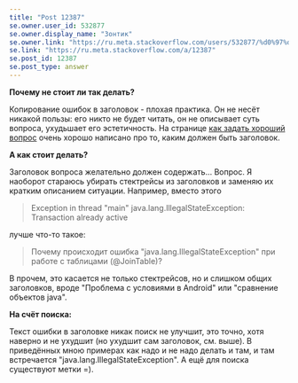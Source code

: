 ```yaml
---
title: "Post 12387"
se.owner.user_id: 532877
se.owner.display_name: "Зонтик"
se.owner.link: "https://ru.meta.stackoverflow.com/users/532877/%d0%97%d0%be%d0%bd%d1%82%d0%b8%d0%ba"
se.link: "https://ru.meta.stackoverflow.com/a/12387"
se.post_id: 12387
se.post_type: answer
---
```

<p><strong>Почему не стоит ли так делать?</strong></p>
<p>Копирование ошибок в заголовок - плохая практика. Он не несёт никакой пользы:
его никто не будет читать, он не описывает суть вопроса, ухудьшает его эстетичность. На странице <a href="https://ru.stackoverflow.com/help/how-to-ask">как задать хороший вопрос</a> очень хорошо написано про то, каким должен быть заголовок.</p>
<p><strong>А как стоит делать?</strong></p>
<p>Заголовок вопроса желательно должен содержать... Вопрос.
Я наоборот стараюсь убирать стектрейсы из заголовков и заменяю их кратким описанием ситуации. Например, вместо этого</p>
<blockquote>
<p>Exception in thread &quot;main&quot; java.lang.IllegalStateException: Transaction already active</p>
</blockquote>
<p>лучше что-то такое:</p>
<blockquote>
<p>Почему происходит ошибка &quot;java.lang.IllegalStateException&quot; при работе с таблицами (@JoinTable)?</p>
</blockquote>
<p>В прочем, это касается не только стектрейсов, но и слишком общих заголовков, вроде &quot;Проблема с условиями в Android&quot; или &quot;сравнение объектов java&quot;.</p>
<p><strong>На счёт поиска:</strong></p>
<p>Текст ошибки в заголовке никак поиск не улучшит, это точно, хотя наверно и не ухудшит (но ухудшит сам заголовок, см. выше). В приведённых мною примерах как надо и не надо делать и там, и там встречается &quot;java.lang.IllegalStateException&quot;. А ещё для поиска существуют метки =).</p>
